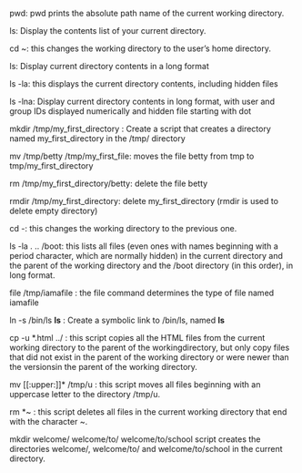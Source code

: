 pwd: pwd prints the absolute path name of the current working directory.

ls: Display the contents list of your current directory.

cd ~: this changes the working directory to the user’s home directory.

ls: Display current directory contents in a long format

ls -la: this displays the current directory contents, including hidden files

ls -lna: Display current directory contents in long format, with user and group IDs displayed numerically and hidden file starting with dot 

mkdir /tmp/my_first_directory : Create a script that creates a directory named my_first_directory in the /tmp/ directory

mv /tmp/betty /tmp/my_first_file: moves the file betty from tmp to tmp/my_first_directory

rm /tmp/my_first_directory/betty: delete the file betty

rmdir /tmp/my_first_directory: delete my_first_directory (rmdir is used to delete empty directory)

cd -: this  changes the working directory to the previous one.

ls -la . .. /boot: this lists all files (even ones with names beginning with a period character, which are normally hidden) in the current directory and the parent of the working directory and the /boot directory (in this order), in long format.

file /tmp/iamafile : the file command determines the type of file named iamafile

ln -s /bin/ls __ls__ : Create a symbolic link to /bin/ls, named __ls__   

cp -u *.html ../ : this script copies all the HTML files from the current working directory to the parent of the workingdirectory, but only copy files that did not exist in the parent of the working directory or were newer than the versionsin the parent of the working directory.

mv [[:upper:]]* /tmp/u : this script moves all files beginning with an uppercase letter to the directory /tmp/u.   

rm *~ : this script deletes all files in the current working directory that end with the character ~.

mkdir welcome/ welcome/to/ welcome/to/school script creates the directories welcome/, welcome/to/ and welcome/to/school in the current directory. 
